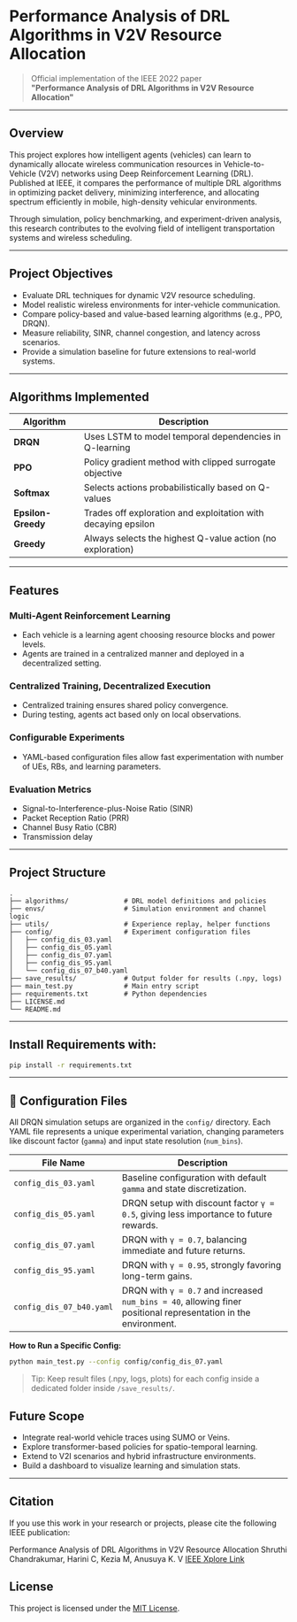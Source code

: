 
# Performance Analysis of DRL Algorithms in V2V Resource Allocation

> Official implementation of the IEEE 2022 paper  
> **"Performance Analysis of DRL Algorithms in V2V Resource Allocation"**

---

## Overview

This project explores how intelligent agents (vehicles) can learn to dynamically allocate wireless communication resources in Vehicle-to-Vehicle (V2V) networks using Deep Reinforcement Learning (DRL). Published at IEEE, it compares the performance of multiple DRL algorithms in optimizing packet delivery, minimizing interference, and allocating spectrum efficiently in mobile, high-density vehicular environments.

Through simulation, policy benchmarking, and experiment-driven analysis, this research contributes to the evolving field of intelligent transportation systems and wireless scheduling.

---

## Project Objectives

- Evaluate DRL techniques for dynamic V2V resource scheduling.
- Model realistic wireless environments for inter-vehicle communication.
- Compare policy-based and value-based learning algorithms (e.g., PPO, DRQN).
- Measure reliability, SINR, channel congestion, and latency across scenarios.
- Provide a simulation baseline for future extensions to real-world systems.

---

## Algorithms Implemented

| Algorithm         | Description                                                                 |
|------------------|-----------------------------------------------------------------------------|
| **DRQN**          | Uses LSTM to model temporal dependencies in Q-learning                     |
| **PPO**           | Policy gradient method with clipped surrogate objective                    |
| **Softmax**       | Selects actions probabilistically based on Q-values                        |
| **Epsilon-Greedy**| Trades off exploration and exploitation with decaying epsilon              |
| **Greedy**        | Always selects the highest Q-value action (no exploration)                 |

---

## Features

### Multi-Agent Reinforcement Learning
- Each vehicle is a learning agent choosing resource blocks and power levels.
- Agents are trained in a centralized manner and deployed in a decentralized setting.

### Centralized Training, Decentralized Execution
- Centralized training ensures shared policy convergence.
- During testing, agents act based only on local observations.

### Configurable Experiments
- YAML-based configuration files allow fast experimentation with number of UEs, RBs, and learning parameters.

### Evaluation Metrics
- Signal-to-Interference-plus-Noise Ratio (SINR)
- Packet Reception Ratio (PRR)
- Channel Busy Ratio (CBR)
- Transmission delay

---

## Project Structure

```
.
├── algorithms/              # DRL model definitions and policies
├── envs/                    # Simulation environment and channel logic
├── utils/                   # Experience replay, helper functions
├── config/                  # Experiment configuration files
│   ├── config_dis_03.yaml
│   ├── config_dis_05.yaml
│   ├── config_dis_07.yaml
│   ├── config_dis_95.yaml
│   └── config_dis_07_b40.yaml
├── save_results/            # Output folder for results (.npy, logs)
├── main_test.py             # Main entry script
├── requirements.txt         # Python dependencies
├── LICENSE.md
└── README.md
```

---

## Install Requirements with:

```bash
pip install -r requirements.txt
```

---

## 🔧 Configuration Files

All DRQN simulation setups are organized in the `config/` directory. Each YAML file represents a unique experimental variation, changing parameters like discount factor (`gamma`) and input state resolution (`num_bins`).

| File Name | Description |
|-----------|-------------|
| `config_dis_03.yaml` | Baseline configuration with default `gamma` and state discretization. |
| `config_dis_05.yaml` | DRQN setup with discount factor `γ = 0.5`, giving less importance to future rewards. |
| `config_dis_07.yaml` | DRQN with `γ = 0.7`, balancing immediate and future returns. |
| `config_dis_95.yaml` | DRQN with `γ = 0.95`, strongly favoring long-term gains. |
| `config_dis_07_b40.yaml` | DRQN with `γ = 0.7` and increased `num_bins = 40`, allowing finer positional representation in the environment. |

**How to Run a Specific Config:**

```bash
python main_test.py --config config/config_dis_07.yaml
```

> Tip: Keep result files (.npy, logs, plots) for each config inside a dedicated folder inside `/save_results/`.



## Future Scope

- Integrate real-world vehicle traces using SUMO or Veins.
- Explore transformer-based policies for spatio-temporal learning.
- Extend to V2I scenarios and hybrid infrastructure environments.
- Build a dashboard to visualize learning and simulation stats.

---

## Citation

If you use this work in your research or projects, please cite the following IEEE publication:

Performance Analysis of DRL Algorithms in V2V Resource Allocation
Shruthi Chandrakumar, Harini C, Kezia M, Anusuya K. V
[IEEE Xplore Link](https://ieeexplore.ieee.org/document/10100573)


## License

This project is licensed under the [MIT License](./LICENSE.md).
